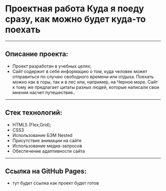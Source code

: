 #  Проектная работа **Куда я поеду сразу, как можно будет куда-то поехать**
___

## Описание проекта:

- Проект разработан в учебных целях;
- Сайт содержит в себе информацию о том, куда человек может отправиться по случаю свободного времени или отдыха.
Поехать можно как в горы, так и в лес или, например, на Черное море. Сайт к тому же предлагает цитаты разных людей, которые написали свои мнения насчет путешествия..
___

## Стек технологий:

- HTML5 (Flex,Grid);
- CSS3
- Использование БЭМ Nested
- Присутствие анимации на сайте
- Использование медиа-запросов
- Обеспечение адаптивности сайта

___

## Ссылка на GitHub Pages:

- тут будет ссылка как проект будет готов
